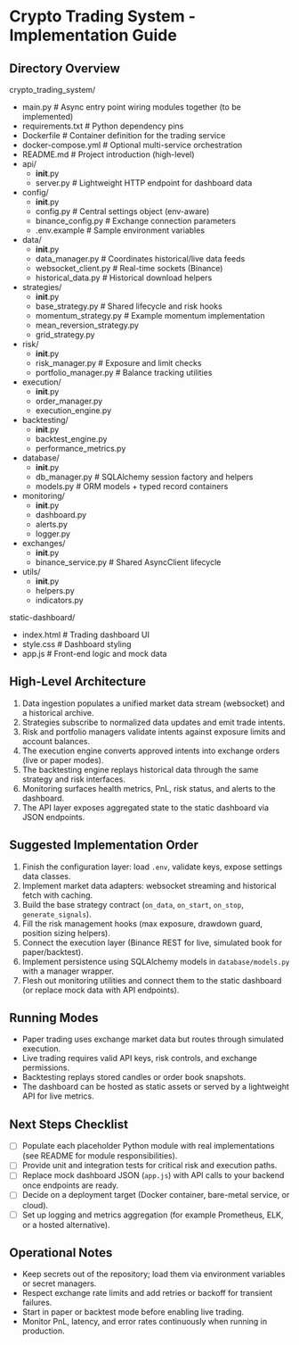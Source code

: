 # Crypto Trading System - Implementation Guide

## Directory Overview

crypto_trading_system/
- main.py                  # Async entry point wiring modules together (to be implemented)
- requirements.txt         # Python dependency pins
- Dockerfile               # Container definition for the trading service
- docker-compose.yml       # Optional multi-service orchestration
- README.md                # Project introduction (high-level)
- api/
  - __init__.py
  - server.py            # Lightweight HTTP endpoint for dashboard data
- config/
  - __init__.py
  - config.py            # Central settings object (env-aware)
  - binance_config.py    # Exchange connection parameters
  - .env.example         # Sample environment variables
- data/
  - __init__.py
  - data_manager.py      # Coordinates historical/live data feeds
  - websocket_client.py  # Real-time sockets (Binance)
  - historical_data.py   # Historical download helpers
- strategies/
  - __init__.py
  - base_strategy.py     # Shared lifecycle and risk hooks
  - momentum_strategy.py # Example momentum implementation
  - mean_reversion_strategy.py
  - grid_strategy.py
- risk/
  - __init__.py
  - risk_manager.py      # Exposure and limit checks
  - portfolio_manager.py # Balance tracking utilities
- execution/
  - __init__.py
  - order_manager.py
  - execution_engine.py
- backtesting/
  - __init__.py
  - backtest_engine.py
  - performance_metrics.py
- database/
  - __init__.py
  - db_manager.py       # SQLAlchemy session factory and helpers
  - models.py           # ORM models + typed record containers
- monitoring/
  - __init__.py
  - dashboard.py
  - alerts.py
  - logger.py
- exchanges/
  - __init__.py
  - binance_service.py    # Shared AsyncClient lifecycle
- utils/
  - __init__.py
  - helpers.py
  - indicators.py

static-dashboard/
- index.html               # Trading dashboard UI
- style.css                # Dashboard styling
- app.js                   # Front-end logic and mock data

## High-Level Architecture

1. Data ingestion populates a unified market data stream (websocket) and a historical archive.
2. Strategies subscribe to normalized data updates and emit trade intents.
3. Risk and portfolio managers validate intents against exposure limits and account balances.
4. The execution engine converts approved intents into exchange orders (live or paper modes).
5. The backtesting engine replays historical data through the same strategy and risk interfaces.
6. Monitoring surfaces health metrics, PnL, risk status, and alerts to the dashboard.
7. The API layer exposes aggregated state to the static dashboard via JSON endpoints.

## Suggested Implementation Order

1. Finish the configuration layer: load `.env`, validate keys, expose settings data classes.
2. Implement market data adapters: websocket streaming and historical fetch with caching.
3. Build the base strategy contract (`on_data`, `on_start`, `on_stop`, `generate_signals`).
4. Fill the risk management hooks (max exposure, drawdown guard, position sizing helpers).
5. Connect the execution layer (Binance REST for live, simulated book for paper/backtest).
6. Implement persistence using SQLAlchemy models in `database/models.py` with a manager wrapper.
7. Flesh out monitoring utilities and connect them to the static dashboard (or replace mock data with API endpoints).

## Running Modes

- Paper trading uses exchange market data but routes through simulated execution.
- Live trading requires valid API keys, risk controls, and exchange permissions.
- Backtesting replays stored candles or order book snapshots.
- The dashboard can be hosted as static assets or served by a lightweight API for live metrics.

## Next Steps Checklist

- [ ] Populate each placeholder Python module with real implementations (see README for module responsibilities).
- [ ] Provide unit and integration tests for critical risk and execution paths.
- [ ] Replace mock dashboard JSON (`app.js`) with API calls to your backend once endpoints are ready.
- [ ] Decide on a deployment target (Docker container, bare-metal service, or cloud).
- [ ] Set up logging and metrics aggregation (for example Prometheus, ELK, or a hosted alternative).

## Operational Notes

- Keep secrets out of the repository; load them via environment variables or secret managers.
- Respect exchange rate limits and add retries or backoff for transient failures.
- Start in paper or backtest mode before enabling live trading.
- Monitor PnL, latency, and error rates continuously when running in production.

